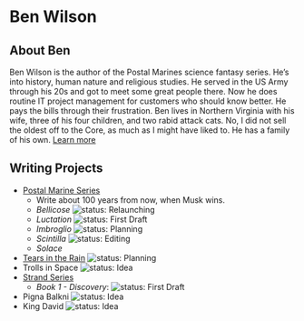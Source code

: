 # Ben Wilson

## About Ben

Ben Wilson is the author of the Postal Marines science fantasy series. He’s into history, human nature and religious studies. He served in the US Army through his 20s and got to meet some great people there. Now he does routine IT project management for customers who should know better. He pays the bills through their frustration. Ben lives in Northern Virginia with his wife, three of his four children, and two rabid attack cats. No, I did not sell the oldest off to the Core, as much as I might have liked to. He has a family of his own.
[Learn more](https://benwilsonwrites.com/)

## Writing Projects

* [Postal Marine Series](https://github.com/Merovex/postal-marines-series)
   * Write about 100 years from now, when Musk wins.
   * _Bellicose_ ![status: Relaunching](https://img.shields.io/badge/status-Relaunch:Relaunching-red.svg)
   * _Luctation_ ![status: First Draft](https://img.shields.io/badge/status-First%20Draft:Working-red.svg)
   * _Imbroglio_ ![status: Planning](https://img.shields.io/badge/status-Planning-wheat.svg)
   * _Scintilla_ ![status: Editing](https://img.shields.io/badge/status-Revision:With%20Editor-green.svg)
   * _Solace_
* [Tears in the Rain](https://github.com/Merovex/tears) ![status: Planning](https://img.shields.io/badge/status-Planning-red.svg)
* Trolls in Space ![status: Idea](https://img.shields.io/badge/status-Idea-red.svg)
* [Strand Series](https://github.com/Merovex/stranded-series)
   * _Book 1 - Discovery_: ![status: First Draft](https://img.shields.io/badge/status-First%20Draft:Waiting-red.svg)
* Pigna Balkni ![status: Idea](https://img.shields.io/badge/status-Idea-red.svg)
* King David ![status: Idea](https://img.shields.io/badge/status-Idea-red.svg)

<!--
**Merovex/Merovex** is a ✨ _special_ ✨ repository because its `README.md` (this file) appears on your GitHub profile.

Here are some ideas to get you started:

- 🔭 I’m currently working on ...
- 🌱 I’m currently learning ...
- 👯 I’m looking to collaborate on ...
- 🤔 I’m looking for help with ...
- 💬 Ask me about ...
- 📫 How to reach me: ...
- 😄 Pronouns: ...
- ⚡ Fun fact: ...
-->
